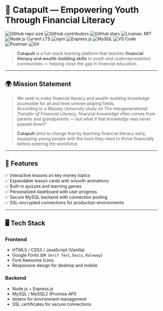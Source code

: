 # 💸 Catapult — Empowering Youth Through Financial Literacy

![GitHub repo size](https://img.shields.io/github/repo-size/mads-byte/catapult)
![GitHub contributors](https://img.shields.io/github/contributors/mads-byte/catapult)
![GitHub stars](https://img.shields.io/github/stars/mads-byte/catapult?style=social)
![License: MIT](https://img.shields.io/badge/License-MIT-blue.svg)
![Node.js Current LTS](https://img.shields.io/badge/Node.js-v22.20.0-339933?style=for-the-badge&logo=node.js&logoColor=white)
![npm](https://img.shields.io/badge/npm-v10.8.2-CB3837?style=for-the-badge&logo=npm&logoColor=white)
![Express.js](https://img.shields.io/badge/Express.js-4.x-000000?style=for-the-badge&logo=express&logoColor=white)
![MySQL](https://img.shields.io/badge/MySQL-8.x-4479A1?style=for-the-badge&logo=mysql&logoColor=white)
![VS Code](https://img.shields.io/badge/VS%20Code-007ACC?style=for-the-badge&logo=visualstudiocode&logoColor=white)
![Postman](https://img.shields.io/badge/Postman-FF6C37?style=for-the-badge&logo=postman&logoColor=white)
![Git](https://img.shields.io/badge/Git-F05032?style=for-the-badge&logo=git&logoColor=white)


> **Catapult** is a full-stack learning platform that teaches **financial literacy and wealth-building skills** to youth and underrepresented communities — helping close the gap in financial education.

---

## 🌍 Mission Statement

> We seek to make financial literacy and wealth-building knowledge accessible for all and level uneven playing fields.  
> According to a Massey University study on *The Intergenerational Transfer of Financial Literacy*, financial knowledge often comes from parents and grandparents — but what if that knowledge was never passed down?  
>
> **Catapult** aims to change that by teaching financial literacy early, equipping young people with the tools they need to thrive financially before entering the workforce.

---

## 🧠 Features

✅ Interactive lessons on key money topics  
✅ Expandable lesson cards with smooth animations  
✅ Built-in quizzes and learning games  
✅ Personalized dashboard with user progress  
✅ Secure MySQL backend with connection pooling  
✅ SSL-encrypted connections for production environments  

---

## 🖥️ Tech Stack

### **Frontend**
- HTML5 / CSS3 / JavaScript (Vanilla)
- Google Fonts (`DM Serif Text`, `Dosis`, `Raleway`)
- Font Awesome Icons
- Responsive design for desktop and mobile

### **Backend**
- Node.js + Express.js
- MySQL / MySQL2 (Promise API)
- dotenv for environment management
- SSL certificates for secure connections


